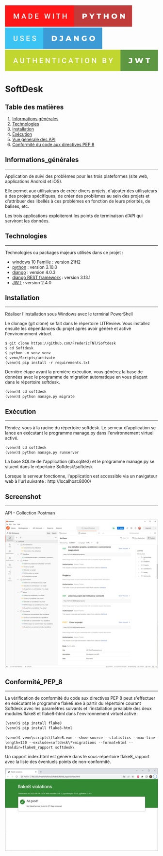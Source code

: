 [![PYTHON](softdesk/static/badge/made-with-python.svg)](https://docs.python.org/fr/3.10/)
[![DJANGO](softdesk/static/badge/uses-django.svg)](https://docs.djangoproject.com/fr/4.0/)
[![JWT](softdesk/static/badge/authentication-by-jwt.svg)](https://pyjwt.readthedocs.io/en/2.4.0/installation.html)

# SoftDesk

## Table des matières
1. [Informations générales](#Informations_générales)
2. [Technologies](#technologies)
3. [Installation](#installation)
4. [Exécution](#Exécution)
5. [Vue générale des API](#Screenshot)
6. [Conformité du code aux directives PEP 8](#Conformité_PEP_8)

## Informations_générales
***
Application de suivi des problèmes pour les trois plateformes (site web, applications Android et iOS).

Elle permet aux utilisateurs de créer divers projets, d'ajouter des utilisateurs à des projets 
spécifiques, de créer des problèmes au sein des projets et d'attribuer des libellés à ces problèmes en fonction de 
leurs priorités, de balises, etc.

Les trois applications exploiteront les points de terminaison d'API qui serviront les données.

## Technologies
***
Technologies ou packages majeurs utilisés dans ce projet :
* [windows 10 Famille](https://docs.microsoft.com/fr-fr/windows/whats-new/whats-new-windows-10-version-21h2) : version 21H2 
* [python](https://docs.python.org/fr/3.10/) : version 3.10.0
* [django](https://docs.djangoproject.com/fr/4.0/) : version 4.0.3
* [django REST framework](https://www.django-rest-framework.org/) : version 3.13.1
* [JWT](https://pyjwt.readthedocs.io/en/2.4.0/installation.html) : version 2.4.0

## Installation
***
Réaliser l'installation sous Windows avec le terminal PowerShell 

Le clonage (git clone) se fait dans le répertoire LITReview. Vous installez ensuite les dépendances du projet après 
avoir généré et activé l'environnement virtuel.
```
$ git clone https://github.com/FredericTNT/Softdesk
$ cd Softdesk
$ python -m venv venv
$ venv/Scripts/activate
(venv)$ pip install -r requirements.txt
```
Dernière étape avant la première exécution, vous générez la base de données avec le programme de migration automatique
en vous plaçant dans le répertoire softdesk.
```
(venv)$ cd softdesk
(venv)$ python manage.py migrate
```

## Exécution
***
Rendez-vous à la racine du répertoire softdesk. Le serveur d'application se lance en exécutant le programme manage.py
dans l'environnement virtuel activé.

```
(venv)$ cd softdesk
(venv)$ python manage.py runserver
```

La base SQLite de l'application (db.sqlite3) et le programme manage.py se situent dans le répertoire
Softdesk\softdesk

Lorsque le serveur fonctionne, l'application est accessible via un navigateur web à 
l'url suivante : http://localhost:8000/

## Screenshot
***
API - Collection Postman

<img src="softdesk/static/screenshot/postman.jpg" alt="collection" />

## Conformité_PEP_8
***
La vérification de conformité du code aux directives PEP 8 peut s'effectuer en exécutant le programme flake8.exe 
à partir du répertoire courant Softdesk avec les paramètres suivants et l'installation préalable des deux modules 
flake8 et flake8-html dans l'environnement virtuel activé :
```
(venv)$ pip install flake8
(venv)$ pip install flake8-html

(venv)$ venv\scripts\flake8.exe --show-source --statistics --max-line-length=120 --exclude=softdesk\*\migrations --format=html --htmldir=flake8_rapport softdesk\
```
Un rapport index.html est généré dans le sous-répertoire flake8_rapport avec la liste des éventuels points de
non-conformité.

<img src="softdesk/static/screenshot/PEP8.jpg" alt="PEP8" />

<!---
## FAQs
-->
